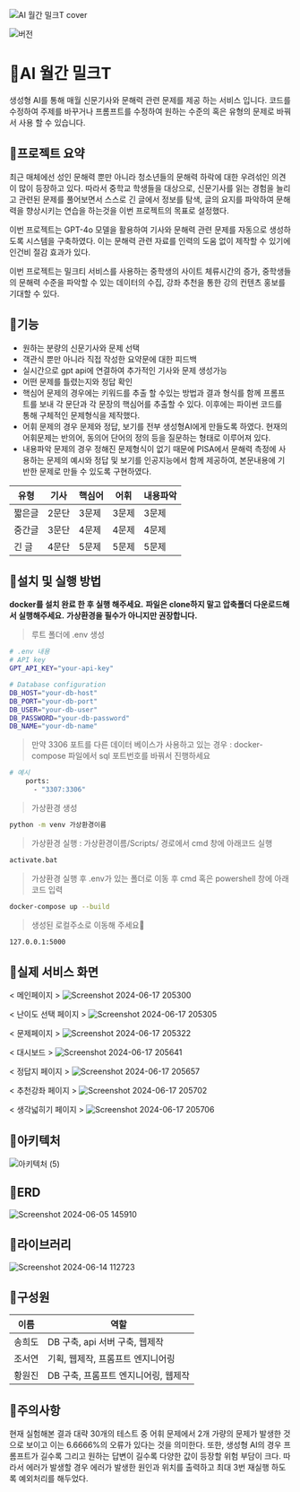 ![AI 월간 밀크T cover](https://github.com/wonjin-hwang/chunjae_Monthly_MKT/assets/156271091/d141b524-7484-43c0-8681-c9eef732cbb5)

![버전](https://img.shields.io/badge/version-1.0.0-blue)

# 📌AI 월간 밀크T
생성형 AI를 통해 매월 신문기사와 문해력 관련 문제를 제공 하는 서비스 입니다.
코드를 수정하여 주제를 바꾸거나 프롬프트를 수정하여 원하는 수준의 혹은 유형의 문제로 바꿔서 사용 할 수 있습니다.

## 📌프로젝트 요약
최근 매체에선 성인 문해력 뿐만 아니라 청소년들의 문해력 하락에 대한 우려섞인 의견이 많이 등장하고 있다. 따라서 중학교 학생들을 대상으로, 신문기사를 읽는 경험을 늘리고 관련된 문제를 풀어보면서 스스로 긴 글에서 정보를 탐색, 글의 요지를 파악하여 문해력을 향상시키는 연습을 하는것을 이번 프로젝트의 목표로 설정했다.

이번 프로젝트는 GPT-4o 모델을 활용하여 기사와 문해력 관련 문제를 자동으로 생성하도록 시스템을 구축하였다. 이는 문해력 관련 자료를 인력의 도움 없이 제작할 수 있기에 인건비 절감 효과가 있다.

이번 프로젝트는 밀크티 서비스를 사용하는 중학생의 사이트 체류시간의 증가, 중학생들의 문해력 수준을 파악할 수 있는 데이터의 수집, 강좌 추천을 통한 강의 컨텐츠 홍보를 기대할 수 있다.

## 📌기능
- 원하는 분량의 신문기사와 문제 선택
- 객관식 뿐만 아니라 직접 작성한 요약문에 대한 피드백
- 실시간으로 gpt api에 연결하여 추가적인 기사와 문제 생성가능
- 어떤 문제를 틀렸는지와 정답 확인
- 핵심어 문제의 경우에는 키워드를 추출 할 수있는 방법과 결과 형식를 함께 프롬프트를 보내 각 문단과 각 문장의 핵심어를 추출할 수 있다. 이후에는 파이썬 코드를 통해 구체적인 문제형식을 제작했다.
- 어휘 문제의 경우 문제와 정답, 보기를 전부 생성형AI에게 만들도록 하였다. 현재의 어휘문제는 반의어, 동의어 단어의 정의 등을 질문하는 형태로 이루어져 있다.
- 내용파악 문제의 경우 정해진 문제형식이 없기 때문에 PISA에서 문해력 측정에 사용하는 문제의 예시와 정답 및 보기를 인공지능에서 함께 제공하여, 본문내용에 기반한 문제로 만들 수 있도록 구현하였다.

| 유형 | 기사 | 핵심어 | 어휘 | 내용파악 |
|--------|------|------|------|------|
| 짧은글 | 2문단 | 3문제 | 3문제 | 3문제 |
| 중간글 | 3문단 | 4문제 | 4문제 | 4문제 |
| 긴 글 | 4문단 | 5문제 | 5문제 | 5문제 |

## 📌설치 및 실행 방법
**docker를 설치 완료 한 후 실행 해주세요.**
**파일은 clone하지 말고 압축폴더 다운로드해서 실행해주세요.**
**가상환경을 필수가 아니지만 권장합니다.**
>루트 폴더에 .env 생성
```bash
# .env 내용
# API key
GPT_API_KEY="your-api-key"

# Database configuration
DB_HOST="your-db-host"
DB_PORT="your-db-port"
DB_USER="your-db-user"
DB_PASSWORD="your-db-password"
DB_NAME="your-db-name"
```
> 만약 3306 포트를 다른 데이터 베이스가 사용하고 있는 경우 : docker-compose 파일에서 sql 포트번호를 바꿔서 진행하세요
```bash
# 예시
    ports:
      - "3307:3306"
```
>가상환경 생성
```bash
python -m venv 가상환경이름
```
>가상환경 실행 : 가상환경이름/Scripts/ 경로에서 cmd 창에 아래코드 실행
```bash
activate.bat
```
>가상환경 실행 후 .env가 있는 폴더로 이동 후 cmd 혹은 powershell 창에 아래 코드 입력
```bash
docker-compose up --build
```
>생성된 로컬주소로 이동해 주세요🚀
```bash
127.0.0.1:5000
```
## 📌실제 서비스 화면
< 메인페이지 >
![Screenshot 2024-06-17 205300](https://github.com/wonjin-hwang/chunjae_Monthly_MKT/assets/156271091/ef7d7b92-0377-45cb-8fc0-d4d0d54b97b6)

< 난이도 선택 페이지 >
![Screenshot 2024-06-17 205305](https://github.com/wonjin-hwang/chunjae_Monthly_MKT/assets/156271091/f6380eb0-b6bb-425c-aa67-4ea4c130a1ac)

< 문제페이지 >
![Screenshot 2024-06-17 205322](https://github.com/wonjin-hwang/chunjae_Monthly_MKT/assets/156271091/1c718b2c-b050-4145-adc8-89bafeed6858)

< 대시보드 >
![Screenshot 2024-06-17 205641](https://github.com/wonjin-hwang/chunjae_Monthly_MKT/assets/156271091/fde17f86-34c0-4cb7-b219-b5232328f231)

< 정답지 페이지 >
![Screenshot 2024-06-17 205657](https://github.com/wonjin-hwang/chunjae_Monthly_MKT/assets/156271091/a670f747-67c6-4360-9966-fa5c3a7454e5)

< 추천강좌 페이지 >
![Screenshot 2024-06-17 205702](https://github.com/wonjin-hwang/chunjae_Monthly_MKT/assets/156271091/57c0582b-dad2-4109-87e4-cb33950b3bf9)

< 생각넓히기 페이지 >
![Screenshot 2024-06-17 205706](https://github.com/wonjin-hwang/chunjae_Monthly_MKT/assets/156271091/a1a41f03-4329-4055-9b91-a527b2c49036)


## 📌아키텍처
![아키텍처 (5)](https://github.com/wonjin-hwang/chunjae_Monthly_MKT/assets/71313259/73fe08b5-9913-4a79-a339-e32e6320fdcb)

## 📌ERD
![Screenshot 2024-06-05 145910](https://github.com/wonjin-hwang/chunjae_Monthly_MKT/assets/156271091/aaf384ea-a540-4ba4-bf7b-b44e3197d4aa)

## 📌라이브러리
![Screenshot 2024-06-14 112723](https://github.com/wonjin-hwang/chunjae_Monthly_MKT/assets/156271091/e91f61c8-1491-4af9-931b-48565b4c8d8b)

## 📌구성원
| 이름 | 역할 |
|--------|------|
| 송희도 | DB 구축, api 서버 구축, 웹제작 |
| 조서연 | 기획, 웹제작, 프롬프트 엔지니어링 |
| 황원진 | DB 구축, 프롬프트 엔지니어링, 웹제작 |

## 📌주의사항
현재 실험해본 결과 대략 30개의 테스트 중 어휘 문제에서 2개 가량의 문제가 발생한 것으로 보이고 이는 6.6666%의 오류가 있다는 것을 의미한다.
또한, 생성형 AI의 경우 프롬프트가 길수록 그리고 원하는 답변이 길수록 다양한 값이 등장할 위험 부담이 크다. 따라서 에러가 발생할 경우 에러가 발생한 원인과 위치를 출력하고 최대 3번 재실행 하도록 예외처리를 해두었다.
